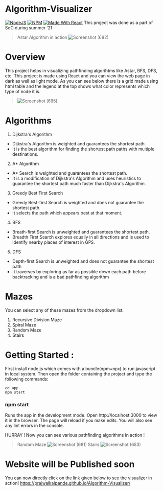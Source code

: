 # Algorithm-Visualizer
 [![NodeJS](https://img.shields.io/badge/node-12.14.1-important)](https://img.shields.io/badge/node-12.14.1-important)
 [![NPM](https://img.shields.io/badge/npm-6.13.7-blueviolet)](https://img.shields.io/badge/npm-6.13.7-blueviolet)
 [![Made With React](https://img.shields.io/badge/made%20with-react-61DAFB)](https://img.shields.io/badge/npm-6.13.7-blueviolet) 
 This project was done as a part of SoC during summer '21
>Astar Algorithm in action
![Screenshot (682)](https://user-images.githubusercontent.com/73771871/127780906-1d463d31-77a7-4497-9219-2cc532ed20e4.png)
# Overview 
This project helps in visualizing pathfinding algorihtms like Astar, BFS, DFS, etc. This project is made using React and you can view the web page in dark as well as light mode. As you can see below there is a grid made using html table and the legend at the top shows what color represents which type of node it is.
>![Screenshot (685)](https://user-images.githubusercontent.com/73771871/127781087-a9ceaeea-9ea5-4e7f-9abd-d2945fd3bcb8.png)
# Algorithms 
1. Dijkstra's Algorithm 
- Dijkstra's Algorithm is weighted and guarantees the shortest path.
- It is the best algorithm for finding the shortest path paths with multiple destinations.
2. A* Algorithm 
- A* Search is weighted and guarantees the shortest path.
- It is a modification of Dijkstra's Algorithm and uses heuristics to guarantee the shortest path much faster than Dijkstra's Algorithm.
3. Greedy Best First Search 
- Greedy Best-first Search is weighted and does not guarantee the shortest path.
- It selects the path which appears best at that moment. 
4. BFS 
- Breath-first Search is unweighted and guarantees the shortest path.
- Breadth First Search explores equally in all directions and is used to identify nearby places of interest in GPS.
5. DFS
- Depth-first Search is unweighted and does not guarantee the shortest path
- It traverses by exploring as far as possible down each path before backtracking and is a bad pathfinding algorithm
# Mazes
You can select any of these mazes from the dropdown list.
1. Recursive Division Maze
2. Spiral Maze
3. Random Maze
4. Stairs
# Getting Started :
First install node.js which comes with a bundle(npm+npx) to run javascript in local system.
Then open the folder containing the project and type the following commands: 

```
cd app
npm start
```

### npm start
Runs the app in the development mode.
Open http://localhost:3000 to view it in the browser.
The page will reload if you make edits.
You will also see any lint errors in the console.

HURRAY ! Now you can see various pathfinding algorithms in action !
> Random Maze
![Screenshot (681)](https://user-images.githubusercontent.com/73771871/127781560-41a55076-78a3-44ee-9cbb-2d7c833347e0.png)
> Stairs
![Screenshot (683)](https://user-images.githubusercontent.com/73771871/127781578-38f95095-5995-4d75-ac13-0a0889ef7056.png)
 # Website will be Published soon
 You can now directly click on the link given below to see the visualizer in action!
 <https://prajwalkalpande.github.io/Algorithm-Visualizer/>

